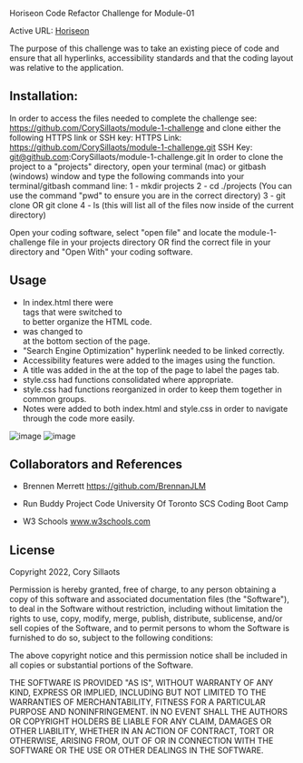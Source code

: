 Horiseon Code Refactor Challenge for Module-01

Active URL: [Horiseon](https://corysillaots.github.io/Code-Refactor/)


The purpose of this challenge was to take an existing piece of code and ensure that all hyperlinks, accessibility standards and that the coding layout was relative to the application.

## Installation:
In order to access the files needed to complete the challenge see: https://github.com/CorySillaots/module-1-challenge and clone either the following HTTPS link or SSH key:
HTTPS Link: https://github.com/CorySillaots/module-1-challenge.git
SSH Key: git@github.com:CorySillaots/module-1-challenge.git
In order to clone the project to a "projects" directory, open your terminal (mac) or gitbash (windows) window and type the following commands into your terminal/gitbash command line:
1 - mkdir projects
2 - cd ./projects (You can use the command "pwd" to ensure you are in the correct directory)
3 - git clone <HTTPS link> OR git clone <SSH Key>
4 - ls (this will list all of the files now inside of the current directory)

Open your coding software, select "open file" and locate the module-1-challenge file in your projects directory OR find the correct file in your directory and "Open With" your coding software.

## Usage
- In index.html there were <div> tags that were switched to <section> to better organize the HTML code.
- <div> was changed to <footer> at the bottom section of the page.
- "Search Engine Optimization" hyperlink needed to be linked correctly. 
- Accessibility features were added to the images using the <alt> function.
- A title was added in the <title></title> at the top of the page to label the pages tab.
- style.css had functions consolidated where appropriate.
- style.css had functions reorganized in order to keep them together in common groups. 
- Notes were added to both index.html and style.css in order to navigate through the code more easily.

![image](./assets/images/Mockup1.png)
![image](./assets/images/Mockup2.png)


## Collaborators and References
- Brennen Merrett
    https://github.com/BrennanJLM

- Run Buddy Project Code
    University Of Toronto SCS Coding Boot Camp

- W3 Schools
    www.w3schools.com
## License
Copyright 2022, Cory Sillaots

Permission is hereby granted, free of charge, to any person obtaining a copy of this software and associated documentation files (the "Software"), to deal in the Software without restriction, including without limitation the rights to use, copy, modify, merge, publish, distribute, sublicense, and/or sell copies of the Software, and to permit persons to whom the Software is furnished to do so, subject to the following conditions:

The above copyright notice and this permission notice shall be included in all copies or substantial portions of the Software.

THE SOFTWARE IS PROVIDED "AS IS", WITHOUT WARRANTY OF ANY KIND, EXPRESS OR IMPLIED, INCLUDING BUT NOT LIMITED TO THE WARRANTIES OF MERCHANTABILITY, FITNESS FOR A PARTICULAR PURPOSE AND NONINFRINGEMENT. IN NO EVENT SHALL THE AUTHORS OR COPYRIGHT HOLDERS BE LIABLE FOR ANY CLAIM, DAMAGES OR OTHER LIABILITY, WHETHER IN AN ACTION OF CONTRACT, TORT OR OTHERWISE, ARISING FROM, OUT OF OR IN CONNECTION WITH THE SOFTWARE OR THE USE OR OTHER DEALINGS IN THE SOFTWARE.


